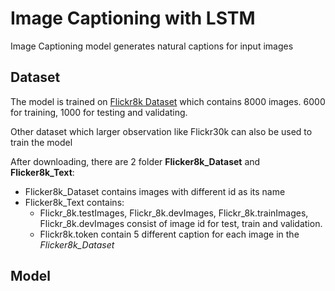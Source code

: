 # Image Captioning with LSTM

Image Captioning model generates natural captions for input images

## Dataset
The model is trained on [Flickr8k Dataset](https://academictorrents.com/details/9dea07ba660a722ae1008c4c8afdd303b6f6e53b) which contains 8000 images. 6000 for training, 1000 for testing and validating.

Other dataset which larger observation like Flickr30k can also be used to train the model

After downloading, there are 2 folder **Flicker8k_Dataset** and **Flicker8k_Text**:
- Flicker8k_Dataset contains images with different id as its name
- Flicker8k_Text contains:
  - Flickr_8k.testImages, Flickr_8k.devImages, Flickr_8k.trainImages, Flickr_8k.devImages consist of image id for test, train and validation.
  - Flickr8k.token contain 5 different caption for each image in the *Flicker8k_Dataset*

## Model
